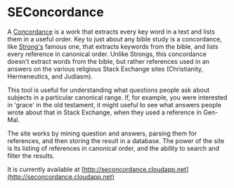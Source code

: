 SEConcordance
===

A [Concordance](http://en.wikipedia.org/wiki/Concordance_(publishing)) is a work that extracts every key word in a text and lists them in a useful order. Key to just about any bible study is a concordance, like [Strong's](http://www.biblestudytools.com/concordances/strongs-exhaustive-concordance/) famous one, that extracts keywords from the bible, and lists every reference in canonical order.  Unlike Strongs, this concordance doesn't extract words from the bible, but rather references used in an answers on the various religious Stack Exchange sites (Christianity, Hermeneutics, and Judiasm).

This tool is useful for understanding what questions people ask about subjects in a particular canonical range.  If, for example, you were interested in 'grace' in the old testament, it might useful to see what answers people wrote about that in Stack Exchange, when they used a reference in Gen-Mal. 

The site works by mining question and answers, parsing them for references, and then storing the result in a database.  The power of the site is its listing of references in canonical order, and the ability to search and filter the results.

It is currently available at [http://seconcordance.cloudapp.net](http://seconcordance.cloudapp.net)